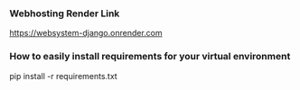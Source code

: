 ### Webhosting Render Link
https://websystem-django.onrender.com

### How to easily install requirements for your virtual environment

pip install -r requirements.txt
